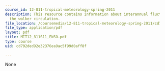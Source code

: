 ```yaml
---
course_id: 12-811-tropical-meteorology-spring-2011
description: This resource contains information about interannual fluctuations of
  the walker circulation.
file_location: /coursemedia/12-811-tropical-meteorology-spring-2011/cd792ded92e32376ea9ac5f99d0aff8f_MIT12_811S11_ENSO.pdf
file_type: application/pdf
layout: pdf
title: MIT12_811S11_ENSO.pdf
type: course
uid: cd792ded92e32376ea9ac5f99d0aff8f

---
```

None